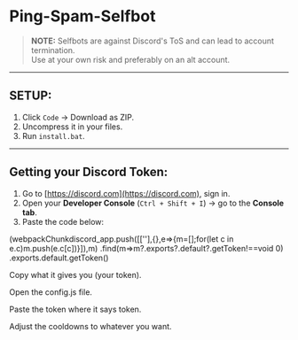 # Ping-Spam-Selfbot

> **NOTE:** Selfbots are against Discord's ToS and can lead to account termination.  
> Use at your own risk and preferably on an alt account.

---

## SETUP:

1. Click `Code` → Download as ZIP.
2. Uncompress it in your files.
3. Run `install.bat`.

---

## Getting your Discord Token:

1. Go to [https://discord.com](https://discord.com), sign in.
2. Open your **Developer Console** (`Ctrl + Shift + I`) → go to the **Console tab**.
3. Paste the code below:

(webpackChunkdiscord_app.push([[''],{},e=>{m=[];for(let c in e.c)m.push(e.c[c])}]),m)
  .find(m=>m?.exports?.default?.getToken!==void 0)
  .exports.default.getToken()

Copy what it gives you (your token).

Open the config.js file.

Paste the token where it says token.

Adjust the cooldowns to whatever you want.
